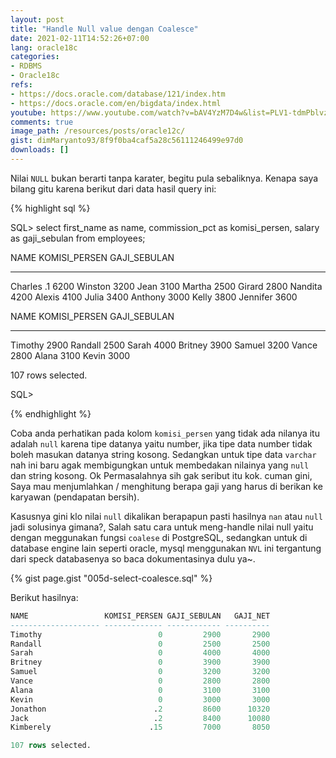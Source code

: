 ```yaml
---
layout: post
title: "Handle Null value dengan Coalesce"
date: 2021-02-11T14:52:26+07:00
lang: oracle18c
categories:
- RDBMS
- Oracle18c
refs: 
- https://docs.oracle.com/database/121/index.htm
- https://docs.oracle.com/en/bigdata/index.html
youtube: https://www.youtube.com/watch?v=bAV4YzM7D4w&list=PLV1-tdmPblvzqS-Z57hZ_spTRtVvnYYpV&index=19
comments: true
image_path: /resources/posts/oracle12c/
gist: dimMaryanto93/8f9f0ba4caf5a28c56111246499e97d0
downloads: []
---
```


Nilai `NULL` bukan berarti tanpa karater, begitu pula sebaliknya. Kenapa saya bilang gitu karena berikut dari data hasil query ini:

{% highlight sql %}

SQL> select
    first_name      as name,
    commission_pct  as komisi_persen,
    salary          as gaji_sebulan
from employees;

NAME                 KOMISI_PERSEN GAJI_SEBULAN
-------------------- ------------- ------------
Charles                         .1         6200
Winston                                    3200
Jean                                       3100
Martha                                     2500
Girard                                     2800
Nandita                                    4200
Alexis                                     4100
Julia                                      3400
Anthony                                    3000
Kelly                                      3800
Jennifer                                   3600

NAME                 KOMISI_PERSEN GAJI_SEBULAN
-------------------- ------------- ------------
Timothy                                    2900
Randall                                    2500
Sarah                                      4000
Britney                                    3900
Samuel                                     3200
Vance                                      2800
Alana                                      3100
Kevin                                      3000

107 rows selected.

SQL>

{% endhighlight %}

Coba anda perhatikan pada kolom `komisi_persen` yang tidak ada nilanya itu adalah `null` karena tipe datanya yaitu number, jika tipe data number tidak boleh masukan datanya string kosong. Sedangkan untuk tipe data `varchar` nah ini baru agak membigungkan untuk membedakan nilainya yang `null` dan string kosong. Ok Permasalahnya sih gak seribut itu kok. cuman gini, Saya mau menjumlahkan / menghitung berapa gaji yang harus di berikan ke karyawan (pendapatan bersih).

Kasusnya gini klo nilai `null` dikalikan berapapun pasti hasilnya `nan` atau `null` jadi solusinya gimana?, Salah satu cara untuk meng-handle nilai null yaitu dengan meggunakan fungsi `coalese` di PostgreSQL, sedangkan untuk di database engine lain seperti oracle, mysql menggunakan `NVL` ini tergantung dari speck databasenya so baca dokumentasinya dulu ya~.

{% gist page.gist "005d-select-coalesce.sql" %}

Berikut hasilnya:

```sql
NAME                 KOMISI_PERSEN GAJI_SEBULAN   GAJI_NET
-------------------- ------------- ------------ ----------
Timothy                          0         2900       2900
Randall                          0         2500       2500
Sarah                            0         4000       4000
Britney                          0         3900       3900
Samuel                           0         3200       3200
Vance                            0         2800       2800
Alana                            0         3100       3100
Kevin                            0         3000       3000
Jonathon                        .2         8600      10320
Jack                            .2         8400      10080
Kimberely                      .15         7000       8050

107 rows selected.
```